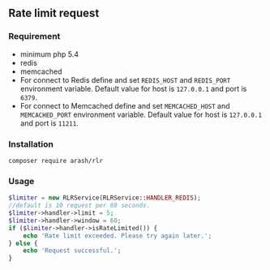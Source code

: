 ## Rate limit request

### Requirement
- minimum php 5.4 
- redis
- memcached
- For connect to Redis define and set ``REDIS_HOST`` and ``REDIS_PORT`` environment variable.
  Default value for host is ``127.0.0.1`` and port is ``6379``.
- For connect to Memcached define and set ``MEMCACHED_HOST`` and ``MEMCACHED_PORT`` environment variable. Default value for host is ``127.0.0.1`` and port is ``11211``.

### Installation

``composer require arash/rlr``

### Usage

```php
$limiter = new RLRService(RLRService::HANDLER_REDIS);
//default is 10 request per 60 seconds.
$limiter->handler->limit = 5;
$limiter->handler->window = 60;
if ($limiter->handler->isRateLimited()) {
    echo 'Rate limit exceeded. Please try again later.';
} else {
    echo 'Request successful.';
}
```